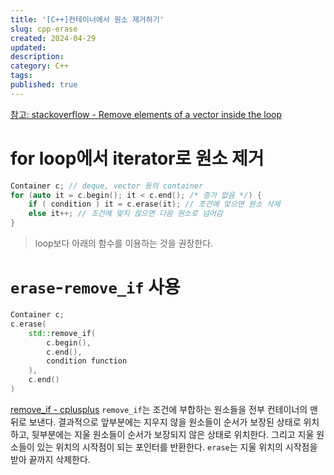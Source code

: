```yaml
---
title: '[C++]컨테이너에서 원소 제거하기'
slug: cpp-erase
created: 2024-04-29
updated:
description:
category: C++
tags:
published: true
---
```


[참고: stackoverflow - Remove elements of a vector inside the loop][1]

# for loop에서 iterator로 원소 제거

```cpp
Container c; // deque, vector 등의 container
for (auto it = c.begin(); it < c.end(); /* 증가 없음 */) {
	if ( condition ) it = c.erase(it); // 조건에 맞으면 원소 삭제
	else it++; // 조건에 맞지 않으면 다음 원소로 넘어감
}
```

> loop보다 아래의 함수를 이용하는 것을 권장한다.

# `erase`-`remove_if` 사용

```cpp
Container c;
c.erase(
	std::remove_if(
		c.begin(),
		c.end(),
		condition function
	),
	c.end()
)
```

[remove_if - cplusplus][2]
`remove_if`는 조건에 부합하는 원소들을 전부 컨테이너의 맨 뒤로 보낸다. 결과적으로 앞부분에는 지우지 않을 원소들이 순서가 보장된 상태로 위치하고, 뒷부분에는 지울 원소들이 순서가 보장되지 않은 상태로 위치한다. 그리고 지울 원소들이 있는 위치의 시작점이 되는 포인터를 반환한다.
`erase`는 지울 위치의 시작점을 받아 끝까지 삭제한다.

[1]: https://stackoverflow.com/questions/8628951/remove-elements-of-a-vector-inside-the-loop
[2]: https://cplusplus.com/reference/algorithm/remove_if/
